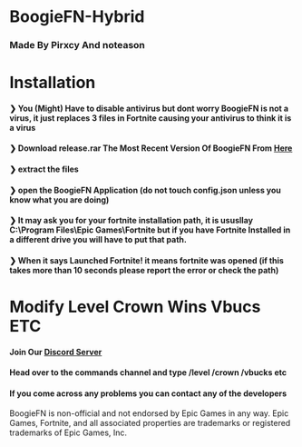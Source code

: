 # BoogieFN-Hybrid
### Made By Pirxcy And noteason


# Installation
#### ❯ You (Might) Have to disable antivirus but dont worry BoogieFN is not a virus, it just replaces 3 files in Fortnite causing your antivirus to think it is a virus
#### ❯ Download release.rar The Most Recent Version Of BoogieFN From [Here](https://github.com/BoogieFN/BoogieFN-Hybrid/releases)
#### ❯ extract the files
#### ❯ open the BoogieFN Application (do not touch config.json unless you know what you are doing)
#### ❯ It may ask you for your fortnite installation path, it is ususllay C:\Program Files\Epic Games\Fortnite but if you have Fortnite Installed in a different drive you will have to put that path.
#### ❯ When it says Launched Fortnite! it means fortnite was opened (if this takes more than 10 seconds please report the error or check the path)

# Modify Level Crown Wins Vbucs ETC
#### Join Our [Discord Server](https://discord.gg/HfNfDQnPb6)
#### Head over to the commands channel and type /level /crown /vbucks etc

####  If you come across any problems you can contact any of the developers

BoogieFN is non-official and not endorsed by Epic Games in any way.
Epic Games, Fortnite, and all associated properties are trademarks or registered trademarks of Epic Games, Inc.
